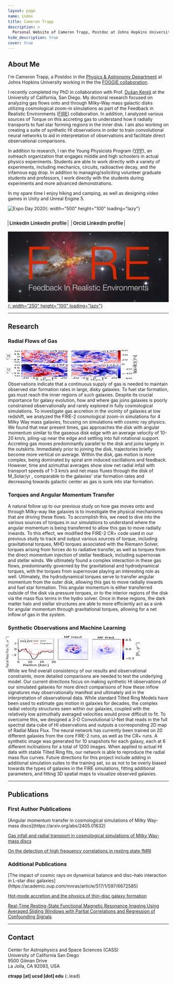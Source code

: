 ```yaml
---
layout: page
name: index
title: Cameron Trapp
description: >
  Personal Website of Cameron Trapp, Postdoc at Johns Hopkins University.
hide_description: true
cover: true
---
```

<!-- <script type="text/javascript">
	document.getElementsByClassName("page-title")[0].classList.add("sr-only");
</script> -->

<style type="text/css">
	.page-title {
		position: absolute;
		width: 1px;
  		height: 1px;
  		margin: -1px;
  		border: 0;
  		padding: 0;
  		clip: rect(0 0 0 0);
  		overflow: hidden;
	}
</style>

<h2 class="h1" style="color: {{site.theme_color}}" id="about">About Me </h2>

I'm Cameron Trapp, a Postdoc in the [Physics & Astronomy Department](https://physics-astronomy.jhu.edu/) at Johns Hopkins University working in the the [FOGGIE collaboration](https://foggie.science/index.html). 
 
I recently completed my PhD in collaboration with Prof. [Dušan Kereš](https://cass.ucsd.edu/index.php/faculty:Dkeres) at the University of California, San Diego. My doctoral research focused on analyzing gas flows onto and through Milky-Way mass galactic disks utilizing cosmological zoom-in simulations as part of the Feedback in Realistic Environments ([FIRE](https://fire.northwestern.edu/)) collaboration. In addition, I analyzed various sources of Torque on this accreting gas to understand how it radially transports to fuel star forming regions in the inner disk. I am also working on creating a suite of synthetic HI observations in order to train convolutional neural networks to aid in interpretation of observations and facilitate direct observational comparisons. 


In addition to research, I ran the Young Physicists Program ([YPP](https://ypp.ucsd.edu/)), an outreach organization that engages middle and high schoolers in actual physics experiments. Students are able to work directly with a variety of experiments, including mechanics, circuits, radioactive decay, and the infamous egg drop. In addition to managing/soliciting volunteer graduate students and professors, I work directly with the students during experiments and more advanced demonstrations. 


In my spare time I enjoy hiking and camping, as well as designing video games in Unity and Unreal Engine 5.


![Expo Day 2020](./assets/img/ypp.jpg){: width="500" height="100" loading="lazy"} 


<div class="body-social sidebar-social">
  <ul>
    <li> <a href="https://www.linkedin.com/in/cameron-trapp-89a854120/" title="LinkedIn" class="no-mark-external" target="_blank"> <span class="icon-linkedin2"></span> <span aria-hidden="true">LinkedIn </span><span class="sr-only">LinkedIn profile</span></a></li>
    <li> <a href="https://orcid.org/0000-0001-7813-0268" title="Orcid" class="no-mark-external" target="_blank"> <span class="icon-orcid2"></span> <span aria-hidden="true">Orcid </span><span class="sr-only">LinkedIn profile</span></a></li>
    <!--<li> <a href="https://twitter.com/ctrapp" title="Twitter" class="no-mark-external" target="_blank"> <span class="icon-twitter"></span> <span aria-hidden="true">Twitter </span><span class="sr-only">Twitter profile</span></a></li>    -->

  </ul>
</div>

[![FIRE logo](./assets/img/FIRE_logo.jpg){: width="250" height="100" loading="lazy"}](https://fire.northwestern.edu/)




---
<h2 class="h1" style="color: {{site.theme_color}}" id="research">Research </h2>

<h3 class="h2">Radial Flows of Gas</h3>

<figure>
    <img align="right" width="600" height="100" src="./assets/img/CR_RadVelMaps.png" style="margin:0px 50px">
</figure>


Observations indicate that a continuous supply of gas is needed to maintain observed star formation rates
in large, disky galaxies. To fuel star formation, gas must reach the inner regions of such galaxies. Despite
its crucial importance for galaxy evolution, how and where gas joins galaxies is poorly constrained
observationally and rarely explored in fully cosmological simulations. To investigate gas accretion in the
vicinity of galaxies at low redshift, we analyzed the FIRE-2 cosmological zoom-in simulations for 4 Milky
Way mass galaxies, focusing on simulations with cosmic ray physics. We found that near present times, gas approaches
the disk with angular momentum similar to the gaseous disk edge with an average velocity of 10-20 km/s, piling-up near
the edge and settling into full rotational support. Accreting gas moves predominantly parallel to the disk
and joins largely in the outskirts. Immediately prior to joining the disk, trajectories briefly become more
vertical on average. Within the disk, gas motion is more complex, being dominated by spiral arm induced
oscillations and feedback. However, time and azimuthal averages show slow net radial infall with transport
speeds of 1-3 km/s and net mass fluxes through the disk of M_Solar/yr , comparable to the galaxies' star
formation rates and decreasing towards galactic center as gas is sunk into star formation.

<!-- Put image and youtube video in a table to make them side by side 
<table><tr>
<td style="width:50%;background:transparent;border:none;" >
<img width="500" height="600" src="./assets/img/dust_no_dust_galaxy.jpg"></td>
<td style="width:50%;background:transparent;border:none;">
<iframe width="560" height="315" src="https://www.youtube.com/embed/8bRy5VDJsTI" frameborder="0" allow="encrypted-media;" allowfullscreen></iframe></td>
</tr></table>
-->




<h3 class="h2">Torques and Angular Momentum Transfer</h3>

A natural follow up to our previous study on how gas moves onto and through Milky-way like galaxies is to investigate the
 physical mechanisms that are driving these flows. To accomplish this, we need to dive into the various sources of torques
 in our simulations to understand where the angular momentum is being transferred to allow this gas to move radially inwards.
 To this effect, we modified the FIRE-2 CR+ code used in our previous study to track and output various sources of torque,
 including gravitational torques, MHD torques associated with the Riemann Solver, torques arising from forces do to radiative transfer,
 as well as torques from the direct momentum injection of stellar feedback, including supernovae and stellar winds. We ultimately found 
 a complex interaction in these gas flows, predominantly governed by the gravitational and hydrodynamical torques, with the torques 
 from supernovae playing an interesting role as well. Ultimately, the hydrodynamical torques serve to transfer angular momentum from
 the outer disk, allowing this gas to move radially inwards and fuel star formation. This angular momentum is either transferred outside of the disk via pressure torques, or to the interior regions of the disk
 via the mass flux terms in the hydro solver. Once in these regions, the dark matter halo and stellar structures are able to more efficiently act as a sink for angular momentum through gravitational torques, allowing for a net inflow of gas in the system.

<h3 class="h2">Synthetic Observations and Machine Learning</h3>

<figure>
    <img align="right" width="600" height="100" src="./assets/img/MF_no_m12m.png" style="margin:0px 50px">
</figure>

While we find overall consistency of our results and observational constraints, more detailed comparisons are needed to test
the underlying model. Our current directions focus on making synthetic HI observations of our simulated galaxies
for more direct comparisons of how these inflow signatures may observationally manifest and ultimately
aid in the interpretation of observational data. While standard Tilted Ring Models have been used to estimate gas motion
in galaxies for decades, the complex radial velocity structures seen within our galaxies, coupled with the relatively low azimuthally
averaged velocities would prove difficult to fit. To overcome this, we designed a 3-D Convolutional U-Net that reads in the full spectral data cube
of HI observations and outputs a corresponding 2D map of Radial Mass Flux. The neural network has currently been trained on 20 different galaxies from the
core FIRE-2 runs, as well as the CR+ runs. A synthetic image was generated for 10 snapshots for each galaxy, each at 6 different inclinations for a total of 1200 images.
When applied to actual HI data with stable Tilted Ring fits, our network is able to reproduce the radial mass flux curves. Future directions for this project include
adding in additional simulation suites to the training set, so as not to be overly biased towards the types of galaxies in the FIRE simulations, fitting additional
parameters, and fitting 3D spatial maps to visualize observed galaxies.






<!-- <h3 class="h2">Past Projects</h3>
**FILL IN**    
*Advisor: [Adam Burgasser](https://cass.ucsd.edu/index.php/faculty:Aburgasser)*

Description -->

---
<h2 class="h1" style="color: {{site.theme_color}}" id="publications">Publications </h2>

<!-- 
A full list of my publications can be found on ADS [here](https://ui.adsabs.harvard.edu/public-libraries/-Gcrfa83Qq2xs8ndJylF0A).
 -->

  
<h3 class="h2">First Author Publications</h3>
[Angular momentum transfer in cosmological simulations of Milky Way-mass discs](https://arxiv.org/abs/2405.01632)

[Gas infall and radial transport in cosmological simulations of Milky Way-mass discs](https://academic.oup.com/mnras/article/509/3/4149/6424962)

[On the detection of high frequency correlations in resting state fMRI](https://www.sciencedirect.com/science/article/abs/pii/S1053811917300824?via%3Dihub)

<h3 class="h2">Additional Publications</h3>
[The impact of cosmic rays on dynamical balance and disc–halo interaction in L-star disc galaxies](https://academic.oup.com/mnras/article/517/1/597/6672585)

[Hot-mode accretion and the physics of thin-disc galaxy formation](https://academic.oup.com/mnras/article/514/4/5056/6608273)

[Real-Time Resting-State Functional Magnetic Resonance Imaging Using Averaged Sliding Windows with Partial Correlations and Regression of Confounding Signals](https://www.liebertpub.com/doi/10.1089/brain.2020.0758)

<!-- 
<h3 class="h2">Presentations</h3>
 -->
  

---
<h2 class="h1" style="color: {{site.theme_color}}" id="contact">Contact </h2>



Center for Astrophysics and Space Sciences (CASS)   
University of California San Diego   
9500 Gilman Drive   
La Jolla, CA 92093, USA

**ctrap<!-- tyewcnpy -->p [a<!-- juygv -->t] u<!-- tregbijd -->cs<!-- rzyjide --->d [dot] edu**
{:.lead}


<style type="text/css">
  .body-social > ul {
    display: inline-block;
    list-style-type: none;
    margin-bottom: 0;
    overflow: hidden;
    padding: 0;
  }

  .body-social > ul > li {
    float: left;
    
    /* padding-left: 5px; */
    padding-right: 10px;
    
    /* display: inline-block; */
  }


  .body-social > ul > li > a {
    display: inline;
    text-align: center;
    font-size: 0.95rem;
    font-weight: 600;
    /*width: 3rem;*/
    /*height: 4rem;*/
    padding: 4px;
    
    /* line-height: 3rem; */
    
    text-decoration: none;
    border-width: 1px;
    border-style: solid;
    border-radius: 5px;
    transition: background-color 250ms, color 250ms, text-decoration-color 250ms, border-color 250ms;
    
    /* border-bottom: none; */
  }

  .body-social > ul > li > a:not(.btn):not(.no-hover) {
    border-color: var(--accent-color);
  }

  .body-social > ul > li > a:hover {
    color: white;
    background-color: var(--accent-color);
    border-radius: 5px;
    padding: 4px;
    transition: background-color 250ms, color 250ms, text-decoration-color 250ms, border-color 250ms;
  }
</style>
